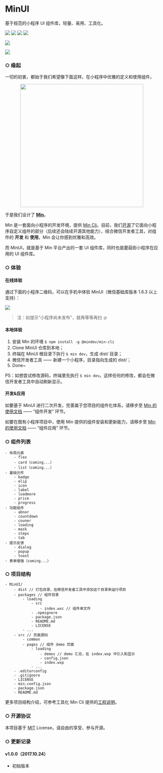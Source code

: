 # MinUI

基于规范的小程序 UI 组件库，轻量、易用、工具化。

![](https://img.shields.io/badge/Build-Passing-brightgreen.svg) ![](https://img.shields.io/badge/License-MIT-lightgrey.svg) ![](https://img.shields.io/badge/%E5%9F%BA%E7%A1%80%E5%BA%93-1.6.0%2B-brightgreen.svg) ![](https://img.shields.io/badge/Powered%20by-Min-28b1b0.svg)

![](http://s3.mogucdn.com/mlcdn/c45406/171101_850g622e33552bb75f74ael4k563f_3882x1734.png_1200x999.jpg)

![](http://s3.mogucdn.com/mlcdn/c45406/171025_00h0heed7c1a5iid87ch299h3l8j4_3882x1734.png_1200x999.jpg)

### ○ 缘起

一切的初衷，都始于我们希望像下面这样，在小程序中优雅的定义和使用组件。

<img width="404" src="https://s10.mogucdn.com/mlcdn/c45406/171101_5jji6el984agkfl47454i2h34ej88_808x425.png" style="display:block;margin:0 auto;" />

于是我们设计了 **[Min](https://github.com/meili/min-cli)**。

Min 是一套面向小程序的开发环境，提供 [Min Cli](https://github.com/meili/min-cli)。目前，我们[开源](https://github.com/meili/min-cli)了它面向小程序自定义组件的部分（后续还会陆续开源其他能力），结合微信开发者工具，对组件的 **开发** 和 **使用**，Min 会让你感到优雅和高效。

而 MinUI，就是基于 Min 平台产出的一套 UI 组件库，同时也是蘑菇街小程序在应用的 UI 组件库。

### ○ 体验

#### 在线体验

通过下面的小程序二维码，可以在手机中体验 MinUI（微信基础库版本 1.6.3 以上支持）：

![](http://s3.mogucdn.com/mlcdn/c45406/171103_5l89d0ih87eh9e715065310ekgdea_220x220.png)

> 注：如提示“小程序尚未发布”，就再等等再扫 :p

#### 本地体验

1. 安装 Min 的环境 `$ npm install -g @mindev/min-cli`
2. Clone MinUI 仓库到本地；
3. 终端在 MinUI 根目录下执行 `$ min dev`，生成 dist/ 目录；
4. 微信开发者工具 —— 新建一个小程序，目录指向生成的 dist/；
5. Done~

PS：如想尝试修改源码，终端里先执行 `$ min dev`。这样任何的修改，都会在微信开发者工具中自动刷新显示。

#### 开发&应用

如要基于 MinUI 进行二次开发，完善属于您项目的组件化体系，请移步至 [Min 的使用文档](https://github.com/meili/min-cli/blob/master/README.md) —— “组件开发” 环节。

如要在既有小程序项目中，使用 Min 提供的组件安装和更新能力，请移步至 [Min 的使用文档](https://github.com/meili/min-cli/blob/master/README.md) —— “组件应用” 环节。

### ○ 组件列表


```
- 布局元素
    - flex
    - card（coming...）
    - list（coming...）
- 基础元件
    - badge
    - elip
    - icon
    - label
    - loadmore
    - price
    - progress
- 功能组件
    - abnor
    - countdown
    - couner
    - loading
    - mask
    - steps
    - tab
- 提示反馈
    - dialog
    - popup
    - toast
- 表单增强（coming...）
```
### ○ 项目结构

```
- MinUI/
    - dist // 打包目录，在微信开发者工具中添加这个目录来运行项目
    - packages // 组件目录
        - loading
            - src
                - index.wxc // 组件单文件
            - .npmignore
            - package.json
            - README.md
            - LICENSE
        - ...
    - src // 页面源码
        - common
        - pages // 组件 demo 页面
            - loading
                - demos // demo 汇总，在 index.wxp 中引入和显示
                - config.json
                - index.wxp
            - ...
    - .editorconfig
    - .gitignore
    - LICENSE
    - min.config.json
    - package.json
    - README.md
```

更多项目结构介绍，可参考工具化 Min Cli 提供的[工程说明](https://github.com/meili/min-cli)。

### ○ 开源协议

本项目基于 [MIT](http://opensource.org/licenses/MIT) License，请自由的享受、参与开源。


### ○ 更新记录

#### v1.0.0（2017.10.24）

- 初始版本

